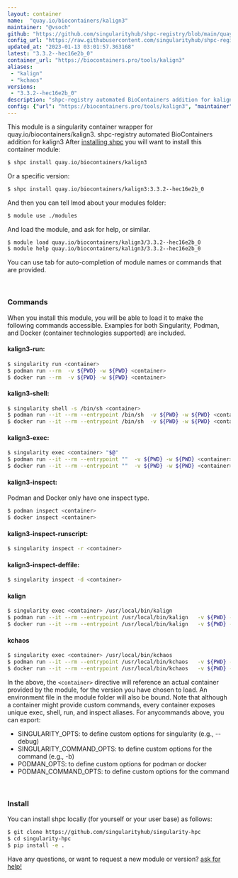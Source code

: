 ```yaml
---
layout: container
name:  "quay.io/biocontainers/kalign3"
maintainer: "@vsoch"
github: "https://github.com/singularityhub/shpc-registry/blob/main/quay.io/biocontainers/kalign3/container.yaml"
config_url: "https://raw.githubusercontent.com/singularityhub/shpc-registry/main/quay.io/biocontainers/kalign3/container.yaml"
updated_at: "2023-01-13 03:01:57.363168"
latest: "3.3.2--hec16e2b_0"
container_url: "https://biocontainers.pro/tools/kalign3"
aliases:
 - "kalign"
 - "kchaos"
versions:
 - "3.3.2--hec16e2b_0"
description: "shpc-registry automated BioContainers addition for kalign3"
config: {"url": "https://biocontainers.pro/tools/kalign3", "maintainer": "@vsoch", "description": "shpc-registry automated BioContainers addition for kalign3", "latest": {"3.3.2--hec16e2b_0": "sha256:23b624001b98d1c7374b7c77303b3dadef92a46e5a986a3c5f94ec525992fb25"}, "tags": {"3.3.2--hec16e2b_0": "sha256:23b624001b98d1c7374b7c77303b3dadef92a46e5a986a3c5f94ec525992fb25"}, "docker": "quay.io/biocontainers/kalign3", "aliases": {"kalign": "/usr/local/bin/kalign", "kchaos": "/usr/local/bin/kchaos"}}
---
```


This module is a singularity container wrapper for quay.io/biocontainers/kalign3.
shpc-registry automated BioContainers addition for kalign3
After [installing shpc](#install) you will want to install this container module:


```bash
$ shpc install quay.io/biocontainers/kalign3
```

Or a specific version:

```bash
$ shpc install quay.io/biocontainers/kalign3:3.3.2--hec16e2b_0
```

And then you can tell lmod about your modules folder:

```bash
$ module use ./modules
```

And load the module, and ask for help, or similar.

```bash
$ module load quay.io/biocontainers/kalign3/3.3.2--hec16e2b_0
$ module help quay.io/biocontainers/kalign3/3.3.2--hec16e2b_0
```

You can use tab for auto-completion of module names or commands that are provided.

<br>

### Commands

When you install this module, you will be able to load it to make the following commands accessible.
Examples for both Singularity, Podman, and Docker (container technologies supported) are included.

#### kalign3-run:

```bash
$ singularity run <container>
$ podman run --rm  -v ${PWD} -w ${PWD} <container>
$ docker run --rm  -v ${PWD} -w ${PWD} <container>
```

#### kalign3-shell:

```bash
$ singularity shell -s /bin/sh <container>
$ podman run --it --rm --entrypoint /bin/sh  -v ${PWD} -w ${PWD} <container>
$ docker run --it --rm --entrypoint /bin/sh  -v ${PWD} -w ${PWD} <container>
```

#### kalign3-exec:

```bash
$ singularity exec <container> "$@"
$ podman run --it --rm --entrypoint ""  -v ${PWD} -w ${PWD} <container> "$@"
$ docker run --it --rm --entrypoint ""  -v ${PWD} -w ${PWD} <container> "$@"
```

#### kalign3-inspect:

Podman and Docker only have one inspect type.

```bash
$ podman inspect <container>
$ docker inspect <container>
```

#### kalign3-inspect-runscript:

```bash
$ singularity inspect -r <container>
```

#### kalign3-inspect-deffile:

```bash
$ singularity inspect -d <container>
```


#### kalign

```bash
$ singularity exec <container> /usr/local/bin/kalign
$ podman run --it --rm --entrypoint /usr/local/bin/kalign   -v ${PWD} -w ${PWD} <container> -c " $@"
$ docker run --it --rm --entrypoint /usr/local/bin/kalign   -v ${PWD} -w ${PWD} <container> -c " $@"
```


#### kchaos

```bash
$ singularity exec <container> /usr/local/bin/kchaos
$ podman run --it --rm --entrypoint /usr/local/bin/kchaos   -v ${PWD} -w ${PWD} <container> -c " $@"
$ docker run --it --rm --entrypoint /usr/local/bin/kchaos   -v ${PWD} -w ${PWD} <container> -c " $@"
```



In the above, the `<container>` directive will reference an actual container provided
by the module, for the version you have chosen to load. An environment file in the
module folder will also be bound. Note that although a container
might provide custom commands, every container exposes unique exec, shell, run, and
inspect aliases. For anycommands above, you can export:

 - SINGULARITY_OPTS: to define custom options for singularity (e.g., --debug)
 - SINGULARITY_COMMAND_OPTS: to define custom options for the command (e.g., -b)
 - PODMAN_OPTS: to define custom options for podman or docker
 - PODMAN_COMMAND_OPTS: to define custom options for the command

<br>

### Install

You can install shpc locally (for yourself or your user base) as follows:

```bash
$ git clone https://github.com/singularityhub/singularity-hpc
$ cd singularity-hpc
$ pip install -e .
```

Have any questions, or want to request a new module or version? [ask for help!](https://github.com/singularityhub/singularity-hpc/issues)